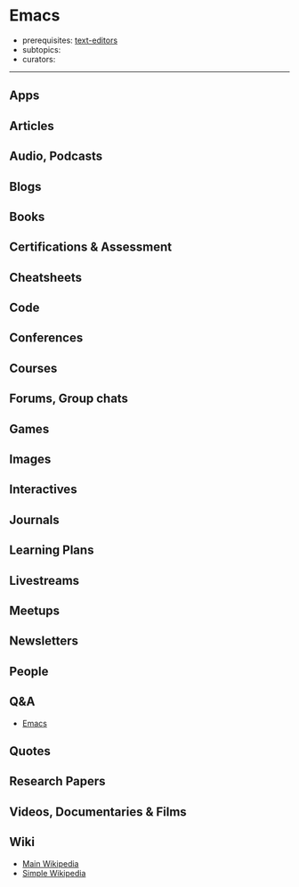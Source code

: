 # Emacs

- prerequisites: [text-editors](software-tools/text-editors.md)
- subtopics:
- curators:

------

## Apps

## Articles

## Audio, Podcasts

## Blogs

## Books

## Certifications & Assessment

## Cheatsheets

## Code

## Conferences

## Courses

## Forums, Group chats

## Games

## Images

## Interactives

## Journals

## Learning Plans

## Livestreams

## Meetups

## Newsletters

## People

## Q&A

- [Emacs](https://www.quora.com/topic/Emacs)

## Quotes

## Research Papers

## Videos, Documentaries & Films

## Wiki

- [Main Wikipedia](https://en.wikipedia.org/wiki/Emacs)
- [Simple Wikipedia](https://simple.wikipedia.org/wiki/GNU_Emacs)
